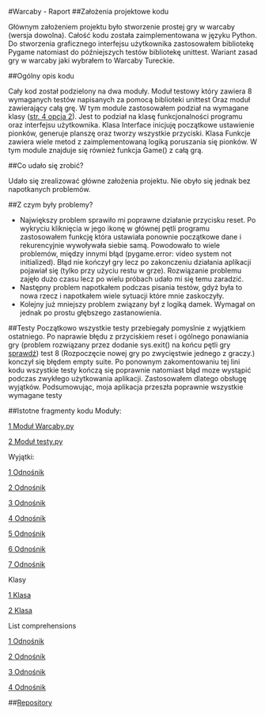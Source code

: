 #Warcaby - Raport
##Założenia projektowe kodu

Głównym założeniem projektu było stworzenie prostej gry w warcaby (wersja dowolna). Całość kodu została zaimplementowana w języku Python.
Do stworzenia graficznego interfejsu użytkownika zastosowałem bibliotekę Pygame natomiast do późniejszych testów bibliotekę unittest. Wariant zasad gry w warcaby jaki wybrałem to Warcaby Tureckie.

##Ogólny opis kodu

Cały kod został podzielony na dwa moduły. Moduł testowy który zawiera 8 wymaganych testów napisanych za pomocą biblioteki unittest
Oraz moduł zawierający całą grę. W tym module zastosowałem podział na wymagane klasy ([str. 4 opcja 2](http://elf2.pk.edu.pl/pluginfile.php/88409/mod_resource/content/15/Projekty_JS_2020_wytyczne.pdf)). 
Jest to podział na klasę funkcjonalności programu oraz interfejsu użytkownika. Klasa Interface inicjuję początkowe ustawienie pionków, generuje planszę oraz tworzy wszystkie 
przyciski. Klasa Funkcje zawiera wiele metod z zaimplementowaną logiką poruszania się pionków. W tym module znajduje się również funkcja Game() z całą grą.

##Co udało się zrobić?

Udało się zrealizować główne założenia projektu. Nie obyło się jednak bez napotkanych problemów.

##Z czym były problemy?
* Największy problem sprawiło mi poprawne działanie przycisku reset. Po wykryciu kliknięcia w jego ikonę w głównej pętli programu zastosowałem funkcję która ustawiała ponownie początkowe dane 
i rekurencyjnie wywoływała siebie samą. Powodowało to wiele problemów, między innymi błąd (pygame.error: video system not initialized). Błąd nie kończył gry lecz po zakonczeniu działania aplikacji pojawiał się (tylko przy użyciu restu w grze). Rozwiązanie problemu zajęło dużo czasu lecz po  wielu próbach udało mi się 
temu zaradzić.
* Następny problem napotkałem podczas pisania testów, gdyż była to nowa rzecz i napotkałem wiele sytuacji które mnie zaskoczyły.
* Kolejny już mniejszy problem związany był z logiką damek. Wymagał on jednak po prostu głębszego zastanowienia.

##Testy
Początkowo wszystkie testy przebiegały pomyslnie z wyjątkiem ostatniego. Po naprawie błędu z przyciskiem reset i ogólnego ponawiania gry (problem rozwiązany przez dodanie sys.exit() na końcu pętli gry [sprawdź](https://github.com/grzegorzpryjma99/Warcaby/blob/master/Warcaby.py#L596)) test 8 (Rozpoczęcie nowej gry po zwycięstwie jednego z graczy.) konczył się błędem empty suite. 
Po ponownym zakomentowaniu tej lini kodu wszystkie testy kończą się poprawnie natomiast błąd moze wystąpić podczas zwykłego użytkowania aplikacji. Zastosowałem dlatego obsługę wyjątków.
Podsumowując, moja aplikacja przeszła poprawnie wszystkie wymagane testy

##Istotne fragmenty kodu
Moduły:

[1 Moduł Warcaby.py](https://github.com/grzegorzpryjma99/Warcaby/blob/master/Warcaby.py)

[2 Moduł testy.py](https://github.com/grzegorzpryjma99/Warcaby/blob/master/testy.py)

Wyjątki:

[1 Odnośnik](https://github.com/grzegorzpryjma99/Warcaby/blob/master/Warcaby.py#L260)

[2 Odnośnik](https://github.com/grzegorzpryjma99/Warcaby/blob/master/Warcaby.py#L270)

[3 Odnośnik](https://github.com/grzegorzpryjma99/Warcaby/blob/master/Warcaby.py#L280)

[4 Odnośnik](https://github.com/grzegorzpryjma99/Warcaby/blob/master/Warcaby.py#L378)

[5 Odnośnik](https://github.com/grzegorzpryjma99/Warcaby/blob/master/Warcaby.py#L387)

[6 Odnośnik](https://github.com/grzegorzpryjma99/Warcaby/blob/master/Warcaby.py#L396)

[7 Odnośnik](https://github.com/grzegorzpryjma99/Warcaby/blob/master/Warcaby.py#L405)

Klasy

[1 Klasa](https://github.com/grzegorzpryjma99/Warcaby/blob/master/Warcaby.py#L4)

[2 Klasa](https://github.com/grzegorzpryjma99/Warcaby/blob/master/Warcaby.py#L140)

List comprehensions

[1 Odnośnik](https://github.com/grzegorzpryjma99/Warcaby/blob/master/Warcaby.py#L479)

[2 Odnośnik](https://github.com/grzegorzpryjma99/Warcaby/blob/master/Warcaby.py#L315)

[3 Odnośnik](https://github.com/grzegorzpryjma99/Warcaby/blob/master/Warcaby.py#L515)

[4 Odnośnik](https://github.com/grzegorzpryjma99/Warcaby/blob/master/Warcaby.py#L554)

##[Repository](https://github.com/grzegorzpryjma99/Warcaby)